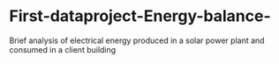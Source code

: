 # First-dataproject-Energy-balance-
Brief analysis of electrical energy produced in a solar power plant and consumed in a client building
